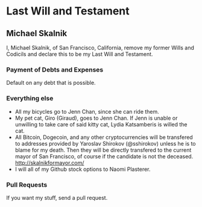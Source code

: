 # Last Will and Testament
## Michael Skalnik

I, Michael Skalnik, of San Francisco, California, remove my former Wills and Codicils and declare this to be my Last Will and Testament.

### Payment of Debts and Expenses

Default on any debt that is possible.

### Everything else

* All my bicycles go to Jenn Chan, since she can ride them.
* My pet cat, Giro (Giraud), goes to Jenn Chan. If Jenn is unable or unwilling to take care of said kitty cat, Lydia Katsamberis is willed the cat.
* All Bitcoin, Dogecoin, and any other cryptocurrencies will be transfered to addresses provided by Yaroslav Shirokov (@sshirokov) unless he is to blame for my death. Then they will be directly transfered to the current mayor of San Francisco, of course if the candidate is not the deceased. http://skalnikformayor.com/
* I will all of my Github stock options to Naomi Plasterer.

### Pull Requests

If you want my stuff, send a pull request.
